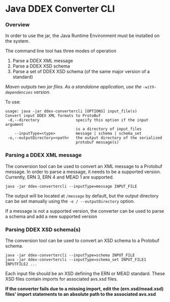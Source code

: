 # Java DDEX Converter CLI
### Overview
In order to use the jar, the Java Runtime Environment must be installed on the system. <br>

The command line tool has three modes of operation
1. Parse a DDEX XML message
2. Parse a DDEX XSD schema
3. Parse a set of DDEX XSD schema (of the same major version of a standard)

*Maven outputs two jar files. As a standalone application, use the `-with-dependencies` version.*

To use:
```
usage: java -jar ddex-convertercli [OPTIONS] input_file(s)
Convert input DDEX XML formats to ProtoBuf
 -d,--directory                specify this option if the input argument
                               is a directory of input_files
    --inputType=<type>         message | schema | schema_set
 -o,--outputDirectory=<path>   the output directory of the serialized
                               protobuf message(s)
```


### Parsing a DDEX XML message
The conversion tool can be used to convert an XML message to a Protobuf message.
In order to parse a message, it needs to be a supported version. Currently, ERN 3, ERN 4 and MEAD 1 are supported.

```
java -jar ddex-convertercli --inputType=message INPUT_FILE
```

The output will be located at ``/message`` by default, but the output directory can be set manually using the 
``-o / --outputDirectory`` option. 

If a message is not a supported version, the converter can be used to parse a schema and add a new 
supported version


### Parsing DDEX XSD schema(s)
The conversion tool can be used to convert an XSD schema to a Protobuf schema.

```
java -jar ddex-convertercli --inputType=schema INPUT_FILE
java -jar ddex-convertercli --inputType=schema_set INPUT_FILE1 INPUTFILE2 ...
```

Each input file should be an XSD defining the ERN or MEAD standard. These XSD files contain imports for associated 
avs.xsd files. 

**If the converter fails due to a missing import, edit the (ern.xsd/mead.xsd) files' import statements to an absolute path to the associated avs.xsd**